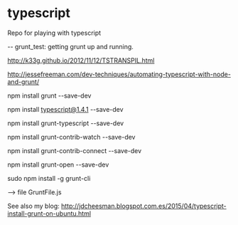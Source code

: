 # typescript
Repo for playing with typescript

-- grunt_test: getting grunt up and running.

http://k33g.github.io/2012/11/12/TSTRANSPIL.html


http://jessefreeman.com/dev-techniques/automating-typescript-with-node-and-grunt/




npm install grunt --save-dev

npm install typescript@1.4.1 --save-dev

npm install grunt-typescript --save-dev

npm install grunt-contrib-watch --save-dev

npm install grunt-contrib-connect --save-dev

npm install grunt-open --save-dev

sudo npm install -g grunt-cli


--> file GruntFile.js

See also my blog: http://jdcheesman.blogspot.com.es/2015/04/typescript-install-grunt-on-ubuntu.html

